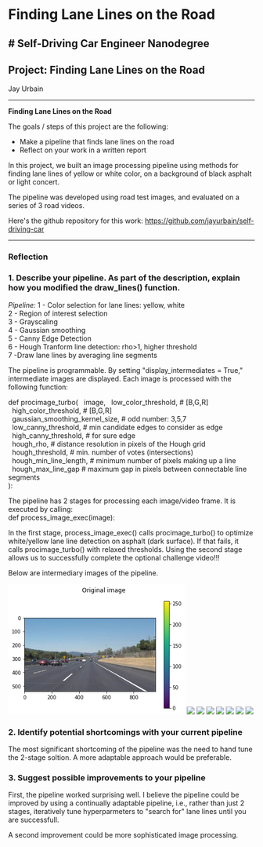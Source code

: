 # **Finding Lane Lines on the Road** 

## # Self-Driving Car Engineer Nanodegree

## Project: **Finding Lane Lines on the Road** 

Jay Urbain

---

**Finding Lane Lines on the Road**

The goals / steps of this project are the following:
* Make a pipeline that finds lane lines on the road
* Reflect on your work in a written report

In this project, we built an image processing pipeline using methods for finding lane lines of yellow or white color, on a background of black asphalt or light concert. 

The pipeline was developed using road test images, and evaluated on a series of 3 road videos.

Here's the github repository for this work:  https://github.com/jayurbain/self-driving-car

[//]: # (Image References)

[image1]: ./examples/grayscale.jpg "Grayscale"

---

### Reflection

### 1. Describe your pipeline. As part of the description, explain how you modified the draw_lines() function.

*Pipeline:*
1 - Color selection for lane lines: yellow, white  
2 - Region of interest selection  
3 - Grayscaling   
4 - Gaussian smoothing  
5 - Canny Edge Detection  
6 - Hough Tranform line detection: rho>1, higher threshold   
7  -Draw lane lines by averaging line segments  

The pipeline is programmable. By setting "display_intermediates = True," intermediate images are displayed. Each image is processed with the following function:  

def procimage_turbo(
&nbsp;&nbsp;image, 
&nbsp;&nbsp;low_color_threshold,   # [B,G,R]  
&nbsp;&nbsp;high_color_threshold,  # [B,G,R]  
&nbsp;&nbsp;gaussian_smoothing_kernel_size, # odd number: 3,5,7  
&nbsp;&nbsp;low_canny_threshold,   # min candidate edges to consider as edge  
&nbsp;&nbsp;high_canny_threshold,  # for sure edge  
&nbsp;&nbsp;hough_rho,             # distance resolution in pixels of the Hough grid  
&nbsp;&nbsp;hough_threshold,       # min. number of votes (intersections) 
&nbsp;&nbsp;hough_min_line_length, # minimum number of pixels making up a line  
&nbsp;&nbsp;hough_max_line_gap     # maximum gap in pixels between connectable line segments  
	):

The pipeline has 2 stages for processing each image/video frame. It is executed by calling:  
def process_image_exec(image):  

In the first stage, process_image_exec() calls procimage_turbo() to optimize white/yellow lane line detection on asphalt (dark surface). If that fails, it calls procimage_turbo() with relaxed thresholds. Using the second stage allows us to successfully complete the optional challenge video!!!

Below are intermediary images of the pipeline. 

<img src="images/original_image_color_bar.png"/>

<img src="original_image_histogram.png"/>

<img src="color_filtering.png"/>

<img src="grayscale.png"/>

<img src="smoothing.png"/>

<img src="masked_image.png"/>

<img src="hough_transform_line_image.png"/>

<img src="test_image_w_lanes.png"/>

### 2. Identify potential shortcomings with your current pipeline


The most significant shortcoming of the pipeline was the need to hand tune the 2-stage soltion. A more adaptable approach would be preferable.


### 3. Suggest possible improvements to your pipeline

First, the pipeline worked surprising well. I believe the pipeline could be improved by using a continually adaptable pipeline, i.e., rather than just 2 stages, iteratively tune hyperparmeters to "search for" lane lines until you are successfull.

A second improvement could be more sophisticated image processing.
